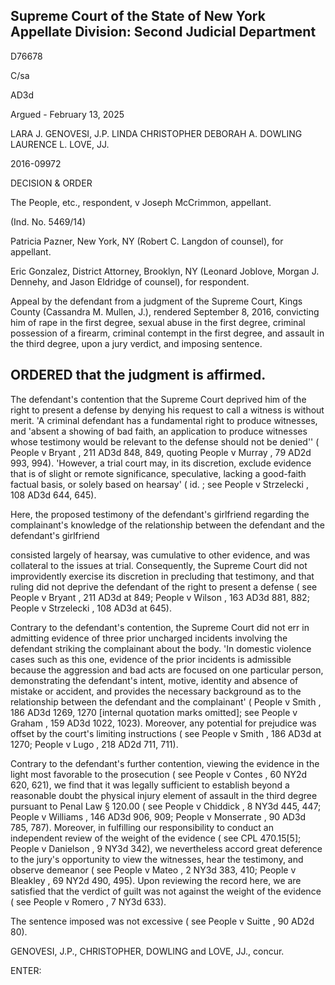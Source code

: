## Supreme Court of the State of New York Appellate Division: Second Judicial Department

D76678

C/sa

AD3d

Argued - February 13, 2025

LARA J. GENOVESI, J.P. LINDA CHRISTOPHER DEBORAH A. DOWLING LAURENCE L. LOVE, JJ.

2016-09972

DECISION &amp; ORDER

The People, etc., respondent, v Joseph McCrimmon, appellant.

(Ind. No. 5469/14)

Patricia Pazner, New York, NY (Robert C. Langdon of counsel), for appellant.

Eric  Gonzalez,  District  Attorney,  Brooklyn,  NY  (Leonard  Joblove,  Morgan  J. Dennehy, and Jason Eldridge of counsel), for respondent.

Appeal by the defendant from a judgment of the Supreme Court, Kings County (Cassandra M. Mullen, J.), rendered September 8, 2016, convicting him of rape in the first degree, sexual abuse in the first degree, criminal possession of a firearm, criminal contempt in the first degree, and assault in the third degree, upon a jury verdict, and imposing sentence.

## ORDERED that the judgment is affirmed.

The defendant's contention that the Supreme Court deprived him of the right to present a defense by denying his request to call a witness is without merit.  'A criminal defendant has a fundamental right to produce witnesses, and 'absent a showing of bad faith, an application to produce witnesses whose testimony would be relevant to the defense should not be denied'' ( People v Bryant , 211 AD3d 848, 849, quoting People v Murray , 79 AD2d 993, 994).  'However, a trial court may, in its discretion, exclude evidence that is of slight or remote significance, speculative, lacking a good-faith factual basis, or solely based on hearsay' ( id. ; see People v Strzelecki , 108 AD3d 644, 645).

Here, the proposed testimony of the defendant's girlfriend regarding the complainant's knowledge of the relationship between the defendant and the defendant's girlfriend

consisted largely of hearsay, was cumulative to other evidence, and was collateral to the issues at trial.  Consequently, the Supreme Court did not improvidently exercise its discretion in precluding that testimony, and that ruling did not deprive the defendant of the right to present a defense ( see People v Bryant , 211 AD3d at 849; People v Wilson , 163 AD3d 881, 882; People v Strzelecki , 108 AD3d at 645).

Contrary to the defendant's contention, the Supreme Court did not err in admitting evidence of three prior uncharged incidents involving the defendant striking the complainant about the body.  'In domestic violence cases such as this one, evidence of the prior incidents is admissible because  the  aggression  and  bad  acts  are  focused  on  one  particular  person,  demonstrating  the defendant's intent, motive, identity and absence of mistake or accident, and provides the necessary background as to the relationship between the defendant and the complainant' ( People v Smith , 186 AD3d 1269, 1270 [internal quotation marks omitted]; see People v Graham ,  159 AD3d 1022, 1023). Moreover, any potential for prejudice was offset by the court's limiting instructions ( see People v Smith , 186 AD3d at 1270; People v Lugo , 218 AD2d 711, 711).

Contrary to the defendant's further contention, viewing the evidence in the light most favorable to the prosecution ( see People v Contes , 60 NY2d 620, 621), we find that it was legally sufficient to establish beyond a reasonable doubt the physical injury element of assault in the third degree pursuant to Penal Law § 120.00 ( see People v Chiddick ,  8  NY3d 445, 447; People v Williams , 146  AD3d  906,  909; People  v  Monserrate ,  90  AD3d  785,  787).    Moreover,  in  fulfilling  our responsibility to conduct an independent review of the weight of the evidence ( see CPL 470.15[5]; People v Danielson , 9 NY3d 342), we nevertheless accord great deference to the jury's opportunity to view the witnesses, hear the testimony, and observe demeanor ( see People v Mateo , 2 NY3d 383, 410; People v Bleakley , 69 NY2d 490, 495).  Upon reviewing the record here, we are satisfied that the verdict of guilt was not against the weight of the evidence ( see People v Romero , 7 NY3d 633).

The sentence imposed was not excessive ( see People v Suitte , 90 AD2d 80).

GENOVESI, J.P., CHRISTOPHER, DOWLING and LOVE, JJ., concur.

ENTER:

<!-- image -->